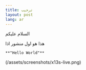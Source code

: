 ```yaml
---
title: ترحيب
layout: post
lang: ar
---
```


السلام عليكم

هذا هو اول منشور اذا

```
**"Hello World"**
```

(/assets/screenshots/x13s-live.png)
